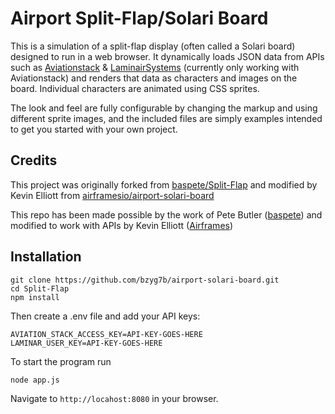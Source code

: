 # Airport Split-Flap/Solari Board

This is a simulation of a split-flap display (often called a Solari board) designed to run in a web browser. It dynamically loads JSON data from APIs such as [Aviationstack](https://aviationstack.com/) & [LaminairSystems](https://www.laminairsystems.com/) (currently only working with Aviationstack)  and renders that data as characters and images on the board. Individual characters are animated using CSS sprites.

The look and feel are fully configurable by changing the markup and using different sprite images, and the included files are simply examples intended to get you started with your own project.
## Credits 

This project was originally forked from [baspete/Split-Flap](https://github.com/baspete/Split-Flap) and modified by Kevin Elliott from [airframesio/airport-solari-board](https://github.com/airframesio/airport-solari-board)

This repo has been made possible by the work of Pete Butler ([baspete](https://github.com/baspete)) and modified to work with APIs by Kevin Elliott ([Airframes](https://github.com/airframesio))

## Installation

```
git clone https://github.com/bzyg7b/airport-solari-board.git
cd Split-Flap
npm install
```
Then create a .env file and add your API keys:
```
AVIATION_STACK_ACCESS_KEY=API-KEY-GOES-HERE 
LAMINAR_USER_KEY=API-KEY-GOES-HERE 
``` 
To start the program run 
```
node app.js
```
Navigate to `http://locahost:8080` in your browser.

